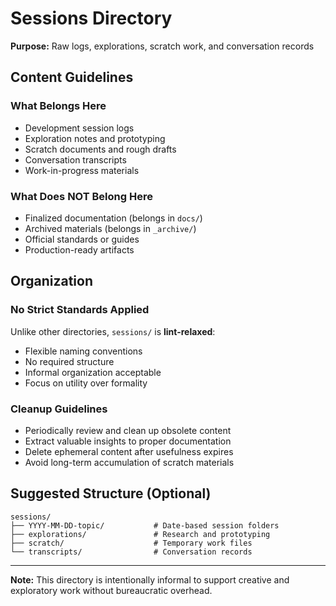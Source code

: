 # Sessions Directory

**Purpose:** Raw logs, explorations, scratch work, and conversation records

## Content Guidelines

### What Belongs Here
- Development session logs
- Exploration notes and prototyping
- Scratch documents and rough drafts  
- Conversation transcripts
- Work-in-progress materials

### What Does NOT Belong Here
- Finalized documentation (belongs in `docs/`)
- Archived materials (belongs in `_archive/`)
- Official standards or guides
- Production-ready artifacts

## Organization

### No Strict Standards Applied
Unlike other directories, `sessions/` is **lint-relaxed**:
- Flexible naming conventions
- No required structure
- Informal organization acceptable
- Focus on utility over formality

### Cleanup Guidelines
- Periodically review and clean up obsolete content
- Extract valuable insights to proper documentation
- Delete ephemeral content after usefulness expires
- Avoid long-term accumulation of scratch materials

## Suggested Structure (Optional)

```
sessions/
├── YYYY-MM-DD-topic/           # Date-based session folders
├── explorations/               # Research and prototyping
├── scratch/                    # Temporary work files
└── transcripts/                # Conversation records
```

---

**Note:** This directory is intentionally informal to support creative and exploratory work without bureaucratic overhead.